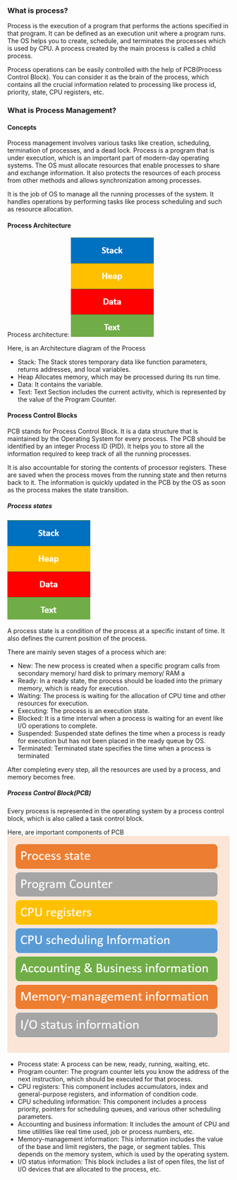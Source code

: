 ### What is process?
Process is the execution of a program that performs the actions specified in that program. It can be defined as an execution unit where a program runs. The OS helps you to create, schedule, and terminates the processes which is used by CPU. A process created by the main process is called a child process.

Process operations can be easily controlled with the help of PCB(Process Control Block). You can consider it as the brain of the process, which contains all the crucial information related to processing like process id, priority, state, CPU registers, etc.

### What is Process Management?

#### Concepts
Process management involves various tasks like creation, scheduling, termination of processes, and a dead lock. Process is a program that is under execution, which is an important part of modern-day operating systems. The OS must allocate resources that enable processes to share and exchange information. It also protects the resources of each process from other methods and allows synchronization among processes.

It is the job of OS to manage all the running processes of the system. It handles operations by performing tasks like process scheduling and such as resource allocation.

#### Process Architecture
Process architecture:
![image info](/images/process_architecture.webp)

Here, is an Architecture diagram of the Process

- Stack: The Stack stores temporary data like function parameters, returns addresses, and local variables.	
- Heap Allocates memory, which may be processed during its run time.
- Data: It contains the variable.	
- Text: Text Section includes the current activity, which is represented by the value of the Program Counter.

#### Process Control Blocks
PCB stands for Process Control Block. It is a data structure that is maintained by the Operating System for every process. The PCB should be identified by an integer Process ID (PID). It helps you to store all the information required to keep track of all the running processes.

It is also accountable for storing the contents of processor registers. These are saved when the process moves from the running state and then returns back to it. The information is quickly updated in the PCB by the OS as soon as the process makes the state transition.

##### Process states
![image info](/images/process_architecture.webp)

A process state is a condition of the process at a specific instant of time. It also defines the current position of the process.

There are mainly seven stages of a process which are:

- New: The new process is created when a specific program calls from secondary memory/ hard disk to primary memory/ RAM a
- Ready: In a ready state, the process should be loaded into the primary memory, which is ready for execution.
- Waiting: The process is waiting for the allocation of CPU time and other resources for execution.
- Executing: The process is an execution state.
- Blocked: It is a time interval when a process is waiting for an event like I/O operations to complete.
- Suspended: Suspended state defines the time when a process is ready for execution but has not been placed in the ready queue by OS.
- Terminated: Terminated state specifies the time when a process is terminated

After completing every step, all the resources are used by a process, and memory becomes free.

##### Process Control Block(PCB)
Every process is represented in the operating system by a process control block, which is also called a task control block.

Here, are important components of PCB
![image info](/images/pcb.webp)

- Process state: A process can be new, ready, running, waiting, etc.
- Program counter: The program counter lets you know the address of the next instruction, which should be executed for that process.	
- CPU registers: This component	includes accumulators, index and general-purpose registers, and information of condition code.
- CPU scheduling information: This component	includes a process priority, pointers for scheduling queues, and various other scheduling parameters.
- Accounting and business information: It includes the amount of CPU and time utilities like real time used, job or process numbers, etc.
- Memory-management information: This information includes the value of the base and limit registers, the page, or segment tables. This depends on the memory system, which is used by the operating system.
- I/O status information: This block includes a list of open files, the list of I/O devices that are allocated to the process, etc.
